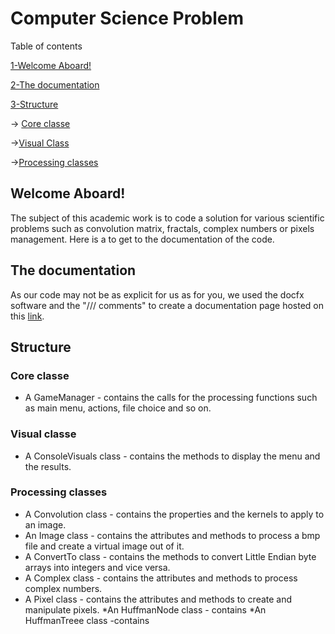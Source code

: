 # Computer Science Problem
 
 Table of contents 
 
 [1-Welcome Aboard!](https://github.com/MorganKryze/Computer_Science_Problem#welcome-aboard)
 
 [2-The documentation](https://github.com/MorganKryze/Computer_Science_Problem#the-documentation)
 
 [3-Structure](https://github.com/MorganKryze/Computer_Science_Problem#structure)
 
  -> [Core classe](https://github.com/MorganKryze/Computer_Science_Problem#core-classes)
     
  ->[Visual Class](https://github.com/MorganKryze/Computer_Science_Problem#visual-classe)
     
  ->[Processing classes](https://github.com/MorganKryze/Computer_Science_Problem#processing-classes)


## Welcome Aboard! 

The subject of this academic work is to code a solution for various scientific problems such as convolution matrix, fractals, complex numbers or pixels management. 
Here is a  to get to the documentation of the code.

## The documentation

As our code may not be as explicit for us as for you, we used the docfx software and the "/// comments" to create a documentation page hosted on this [link](https://morgankryze.github.io/Computer_Science_Problem/ "Complete documetation").

## Structure

### Core classe

* A GameManager - contains the calls for the processing functions such as main menu, actions, file choice and so on.

### Visual classe

* A ConsoleVisuals class - contains the methods to display the menu and the results.

### Processing classes

* A Convolution class - contains the properties and the kernels to apply to an image.
* An Image class - contains the attributes and methods to process a bmp file and create a virtual image out of it.
* A ConvertTo class - contains the methods to convert Little Endian byte arrays into integers and vice versa.
* A Complex class - contains the attributes and methods to process complex numbers.
* A Pixel class - contains the attributes and methods to create and manipulate pixels.
*An HuffmanNode class - contains 
*An HuffmanTreee class -contains

